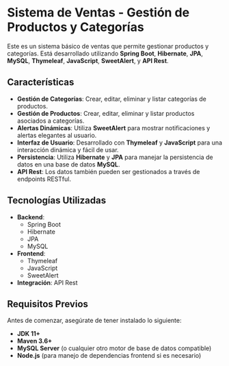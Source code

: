 # Sistema de Ventas - Gestión de Productos y Categorías

Este es un sistema básico de ventas que permite gestionar productos y categorías. Está desarrollado utilizando **Spring Boot**, **Hibernate**, **JPA**, **MySQL**, **Thymeleaf**, **JavaScript**, **SweetAlert**, y **API Rest**.

## Características

- **Gestión de Categorías**: Crear, editar, eliminar y listar categorías de productos.
- **Gestión de Productos**: Crear, editar, eliminar y listar productos asociados a categorías.
- **Alertas Dinámicas**: Utiliza **SweetAlert** para mostrar notificaciones y alertas elegantes al usuario.
- **Interfaz de Usuario**: Desarrollado con **Thymeleaf** y **JavaScript** para una interacción dinámica y fácil de usar.
- **Persistencia**: Utiliza **Hibernate** y **JPA** para manejar la persistencia de datos en una base de datos **MySQL**.
- **API Rest**: Los datos también pueden ser gestionados a través de endpoints RESTful.

## Tecnologías Utilizadas

- **Backend**: 
  - Spring Boot
  - Hibernate
  - JPA
  - MySQL
- **Frontend**:
  - Thymeleaf
  - JavaScript
  - SweetAlert
- **Integración**: API Rest

## Requisitos Previos

Antes de comenzar, asegúrate de tener instalado lo siguiente:

- **JDK 11+**
- **Maven 3.6+**
- **MySQL Server** (o cualquier otro motor de base de datos compatible)
- **Node.js** (para manejo de dependencias frontend si es necesario)
